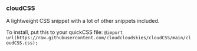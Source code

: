 ### cloudCSS
A lightweight CSS snippet with a lot of other snippets included.

To install, put this to your quickCSS file:
 `@import url(https://raw.githubusercontent.com/cloudcloudskies/cloudCSS/main/cloudCSS.css);`
